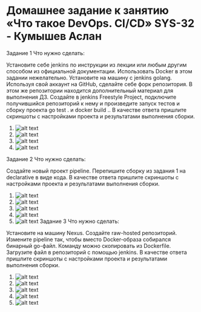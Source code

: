 # **Домашнее задание к занятию «Что такое DevOps. СI/СD» SYS-32 - Кумышев Аслан**

Задание 1
Что нужно сделать:

Установите себе jenkins по инструкции из лекции или любым другим способом из официальной документации. Использовать Docker в этом задании нежелательно.
Установите на машину с jenkins golang.
Используя свой аккаунт на GitHub, сделайте себе форк репозитория. В этом же репозитории находится дополнительный материал для выполнения ДЗ.
Создайте в jenkins Freestyle Project, подключите получившийся репозиторий к нему и произведите запуск тестов и сборку проекта go test . и docker build ..
В качестве ответа пришлите скриншоты с настройками проекта и результатами выполнения сборки.
1. ![alt text](https://github.com/sAslank/DevOps/blob/main/img/1.jpg)
2. ![alt text](https://github.com/sAslank/DevOps/blob/main/img/2.jpg)
3. ![alt text](https://github.com/sAslank/DevOps/blob/main/img/3.jpg)
4. ![alt text](https://github.com/sAslank/DevOps/blob/main/img/4.jpg)

Задание 2
Что нужно сделать:

Создайте новый проект pipeline.
Перепишите сборку из задания 1 на declarative в виде кода.
В качестве ответа пришлите скриншоты с настройками проекта и результатами выполнения сборки.
1. ![alt text](https://github.com/sAslank/DevOps/blob/main/img/Скриншот%2009-07-2024%20035031.jpg)
2. ![alt text](https://github.com/sAslank/DevOps/blob/main/img/Скриншот%2009-07-2024%20035042.jpg)
3. ![alt text](https://github.com/sAslank/DevOps/blob/main/img/Скриншот%2009-07-2024%20035055.jpg)
4. ![alt text](https://github.com/sAslank/DevOps/blob/main/img/Скриншот%2009-07-2024%20035108.jpg)
5. ![alt text](https://github.com/sAslank/DevOps/blob/main/img/Скриншот%2009-07-2024%20035150.jpg)
Задание 3
Что нужно сделать:

Установите на машину Nexus.
Создайте raw-hosted репозиторий.
Измените pipeline так, чтобы вместо Docker-образа собирался бинарный go-файл. Команду можно скопировать из Dockerfile.
Загрузите файл в репозиторий с помощью jenkins.
В качестве ответа пришлите скриншоты с настройками проекта и результатами выполнения сборки.
1. ![alt text](https://github.com/sAslank/DevOps/blob/main/img/Скриншот%2009-07-2024%20054720.jpg)
2. ![alt text](https://github.com/sAslank/DevOps/blob/main/img/Скриншот%2009-07-2024%20054753.jpg)
3. ![alt text](https://github.com/sAslank/DevOps/blob/main/img/Скриншот%2009-07-2024%20065752.jpg)
4. ![alt text](https://github.com/sAslank/DevOps/blob/main/img/Скриншот%2009-07-2024%20065818.jpg)
5. ![alt text](https://github.com/sAslank/DevOps/blob/main/img/Скриншот%2009-07-2024%20072512.jpg)
